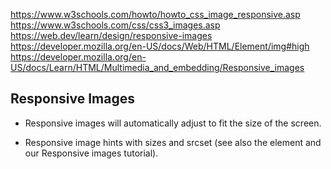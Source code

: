 https://www.w3schools.com/howto/howto_css_image_responsive.asp
https://www.w3schools.com/css/css3_images.asp
https://web.dev/learn/design/responsive-images
https://developer.mozilla.org/en-US/docs/Web/HTML/Element/img#high
https://developer.mozilla.org/en-US/docs/Learn/HTML/Multimedia_and_embedding/Responsive_images

## Responsive Images

* Responsive images will automatically adjust to fit the size of the screen.

* Responsive image hints with sizes and srcset (see also the <picture> element and our Responsive images tutorial).